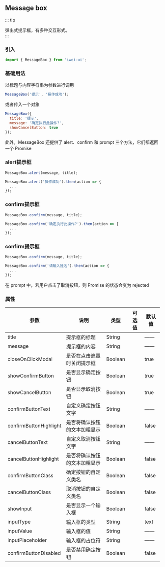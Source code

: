 ## Message box
::: tip
<div>弹出式提示框，有多种交互形式。</div>
:::

### 引入
```javascript
import { MessageBox } from 'iwei-ui';
```

### 基础用法
以标题与内容字符串为参数进行调用
```javascript
MessageBox('提示', '操作成功');
```
或者传入一个对象
```javascript
MessageBox({
  title: '提示',
  message: '确定执行此操作?',
  showCancelButton: true
});
```
此外，MessageBox 还提供了 alert、confirm 和 prompt 三个方法，它们都返回一个 Promise

### alert提示框
```javascript
MessageBox.alert(message, title);
```
```javascript
MessageBox.alert('操作成功').then(action => {
  ...
});
```

### confirm提示框
```javascript
MessageBox.confirm(message, title);
```
```javascript
MessageBox.confirm('确定执行此操作?').then(action => {
  ...
});
```

### confirm提示框
```javascript
MessageBox.confirm(message, title);
```
```javascript
MessageBox.confirm('请输入姓名').then(action => {
  ...
});
```
在 prompt 中，若用户点击了取消按钮，则 Promise 的状态会变为 rejected

### 属性
| 参数            | 说明                                     | 类型    | 可选值     | 默认值     |
|-------------------|---------------------------------------|----------|-------------|-----------|
| title | 提示框的标题     | String  |       | ——        |
| message  | 提示框的内容    | String  |       | ——      |
| closeOnClickModal | 	是否在点击遮罩时关闭提示框     | Boolean  |       | true        |
| showConfirmButton | 是否显示确定按钮   | Boolean  |        | true        |
| showCancelButton | 是否显示取消按钮   | Boolean  |        | true        |
| confirmButtonText | 自定义确定按钮文字   | String  |        | ——        |
| confirmButtonHighlight | 是否将确认按钮的文本加粗显示   | Boolean  |        | false        |
| cancelButtonText | 自定义取消按钮文字   | String  |        | ——        |
| cancelButtonHighlight | 是否将确认按钮的文本加粗显示   | Boolean  |        | false        |
| confirmButtonClass | 确定按钮的自定义类名   | Boolean  |        | false        |
| cancelButtonClass | 取消按钮的自定义类名   | Boolean  |        | false        |
| showInput | 是否显示一个输入框   | Boolean  |        | false        |
| inputType | 输入框的类型   | String  |        | text        |
| inputValue | 输入框的值   | String  |        | ——         |
| inputPlaceholder | 输入框的占位符   | String  |         | ——         |
| confirmButtonDisabled | 是否禁用确定按钮   | Boolean  |        | false        |